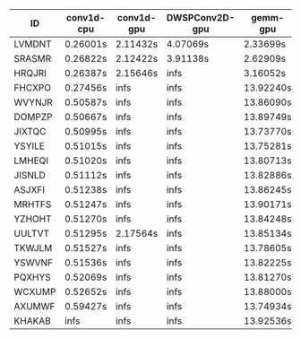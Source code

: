 |ID|conv1d-cpu|conv1d-gpu|DWSPConv2D-gpu|gemm-gpu|avg|
|-|-|-|-|-|-|
|LVMDNT|0.26001s|2.11432s|4.07069s|2.33699s|2.19550s|
|SRASMR|0.26822s|2.12422s|3.91138s|2.62909s|2.23323s|
|HRQJRI|0.26387s|2.15646s|infs|3.16052s|infs|
|FHCXPO|0.27456s|infs|infs|13.92240s|infs|
|WVYNJR|0.50587s|infs|infs|13.86090s|infs|
|DOMPZP|0.50667s|infs|infs|13.89749s|infs|
|JIXTQC|0.50995s|infs|infs|13.73770s|infs|
|YSYILE|0.51015s|infs|infs|13.75281s|infs|
|LMHEQI|0.51020s|infs|infs|13.80713s|infs|
|JISNLD|0.51112s|infs|infs|13.82886s|infs|
|ASJXFI|0.51238s|infs|infs|13.86245s|infs|
|MRHTFS|0.51247s|infs|infs|13.90171s|infs|
|YZHOHT|0.51270s|infs|infs|13.84248s|infs|
|UULTVT|0.51295s|2.17564s|infs|13.85134s|infs|
|TKWJLM|0.51527s|infs|infs|13.78605s|infs|
|YSWVNF|0.51536s|infs|infs|13.82225s|infs|
|PQXHYS|0.52069s|infs|infs|13.81270s|infs|
|WCXUMP|0.52652s|infs|infs|13.88000s|infs|
|AXUMWF|0.59427s|infs|infs|13.74934s|infs|
|KHAKAB|infs|infs|infs|13.92536s|infs|
